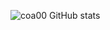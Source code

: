 ![coa00 GitHub stats](https://github-readme-stats.vercel.app/api?username=coa00&count_private=true)
